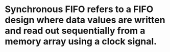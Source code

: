 # Synchronous FIFO refers to a FIFO design where data values are written and read out sequentially from a memory array using a clock signal.
